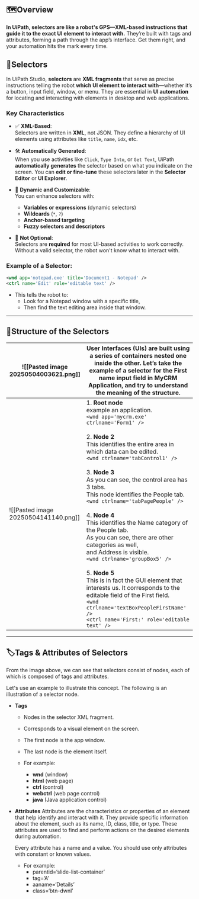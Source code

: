 ## 🗺️Overview

**In UiPath, selectors are like a robot's GPS—XML-based instructions that guide it to the exact UI element to interact with.** They’re built with tags and attributes, forming a path through the app’s interface. Get them right, and your automation hits the mark every time.
## 🔧Selectors

In UiPath Studio, **selectors** are **XML fragments** that serve as precise instructions telling the robot **which UI element to interact with**—whether it’s a button, input field, window, or menu. They are essential in **UI automation** for locating and interacting with elements in desktop and web applications.

### Key Characteristics

- ✅ **XML-Based**:  
    Selectors are written in **XML**, not JSON. They define a hierarchy of UI elements using attributes like `title`, `name`, `idx`, etc.

- 🛠️ **Automatically Generated**:  
    When you use activities like `Click`, `Type Into`, or `Get Text`, UiPath **automatically generates** the selector based on what you indicate on the screen. You can **edit or fine-tune** these selectors later in the **Selector Editor** or **UI Explorer**.

- 🎯 **Dynamic and Customizable**:  
    You can enhance selectors with:
    - **Variables or expressions** (dynamic selectors)
    - **Wildcards** (`*`, `?`)
    - **Anchor-based targeting**
    - **Fuzzy selectors and descriptors**

- 🚫 **Not Optional**:  
    Selectors are **required** for most UI-based activities to work correctly. Without a valid selector, the robot won't know what to interact with.

### Example of a Selector:

```xml
<wnd app='notepad.exe' title='Document1 - Notepad' />
<ctrl name='Edit' role='editable text' />
```

- This tells the robot to:
	- Look for a Notepad window with a specific title,
	- Then find the text editing area inside that window.

---

## 🧱Structure of the Selectors

| ![[Pasted image 20250504003621.png]] | User Interfaces (UIs) are built using a series of containers nested one inside the other. Let’s take the example of a selector for the First name input field in MyCRM Application, and try to understand the meaning of the structure.                                                                                                                                                                                                                                                                                                                                                                                                                                                                                                                                                                                                    |
| ------------------------------------ | ------------------------------------------------------------------------------------------------------------------------------------------------------------------------------------------------------------------------------------------------------------------------------------------------------------------------------------------------------------------------------------------------------------------------------------------------------------------------------------------------------------------------------------------------------------------------------------------------------------------------------------------------------------------------------------------------------------------------------------------------------------------------------------------------------------------------------------------ |
| ![[Pasted image 20250504141140.png]] | 1. **Root node**<br>	example an application.<br>    `<wnd app='mycrm.exe' ctrlname='Form1' />`<br><br>2. **Node 2**<br>    This identifies the entire area in which data can be edited.<br>    `<wnd ctrlname='tabControl1' />`<br><br>3. **Node 3**<br>    As you can see, the control area has 3 tabs.<br>	This node identifies the People tab.<br>    `<wnd ctrlname='tabPagePeople' />`<br><br>4. **Node 4**<br>    This identifies the Name category of the People tab.<br>	As you can see, there are other categories as well,<br>	and Address is visible.<br>    `<wnd ctrlname='groupBox5' />`<br><br>5. **Node 5**<br>This is in fact the GUI element that interests us. It corresponds to the editable field of the First field.<br>`<wnd ctrlname='textBoxPeopleFirstName' />`<br>`<ctrl name='First:' role='editable text' />` |

---

## 🏷️Tags & Attributes of Selectors

From the image above, we can see that selectors consist of nodes, each of which is composed of tags and attributes.

Let's use an example to illustrate this concept. The following is an illustration of a selector node. 

- **Tags**
	- Nodes in the selector XML fragment.
	- Corresponds to a visual element on the screen.
	- The first node is the app window.
	- The last node is the element itself.
	  
	- For example:
		- **wnd** (window)
		- **html** (web page)
		- **ctrl** (control)
		- **webctrl** (web page control)
		- **java** (Java application control)

- **Attributes**
	Attributes are the characteristics or properties of an element that help identify and interact with it. They provide specific information about the element, such as its name, ID, class, title, or type. These attributes are used to find and perform actions on the desired elements during automation. 
	
	Every attribute has a name and a value. You should use only attributes with constant or known values.
	- For example:
		- parentid=‘slide-list-container’
		- tag=‘A’
		- aaname=‘Details’
		- class=‘btn-dwnl’